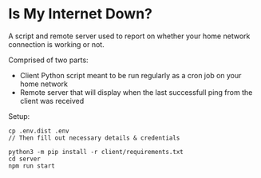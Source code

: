 # Is My Internet Down?

A script and remote server used to report on whether your home network connection is working or not.

Comprised of two parts:

-   Client Python script meant to be run regularly as a cron job on your home network
-   Remote server that will display when the last successfull ping from the client was received

Setup:

    cp .env.dist .env
    // Then fill out necessary details & credentials

    python3 -m pip install -r client/requirements.txt
    cd server
    npm run start
